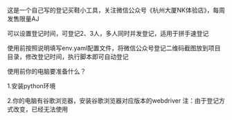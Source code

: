 这是一个自己写的登记买鞋小工具，关注微信公众号《杭州大厦NK体验店》，每周发售限量AJ

可以设置登记时间，可登记2、3人，多人同时并发登记，适用于拼手速登记

使用前按照说明填写env.yaml配置文件，将微信公众号登记二维码截图放到项目目录，修改登记时间，执行脚本即可自动登记

使用前你的电脑要准备什么？

1.安装python环境

2.你的电脑有谷歌浏览器，安装谷歌浏览器对应版本的webdriver
注：由于登记方式改变，已经无法使用
